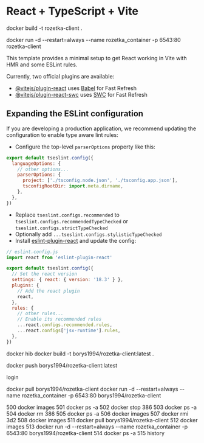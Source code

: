 # React + TypeScript + Vite

docker build -t rozetka-client .

docker run -d --restart=always --name rozetka_container -p 6543:80 rozetka-client

This template provides a minimal setup to get React working in Vite with HMR and some ESLint rules.

Currently, two official plugins are available:

- [@vitejs/plugin-react](https://github.com/vitejs/vite-plugin-react/blob/main/packages/plugin-react/README.md) uses [Babel](https://babeljs.io/) for Fast Refresh
- [@vitejs/plugin-react-swc](https://github.com/vitejs/vite-plugin-react-swc) uses [SWC](https://swc.rs/) for Fast Refresh

## Expanding the ESLint configuration

If you are developing a production application, we recommend updating the configuration to enable type aware lint rules:

- Configure the top-level `parserOptions` property like this:

```js
export default tseslint.config({
  languageOptions: {
    // other options...
    parserOptions: {
      project: ['./tsconfig.node.json', './tsconfig.app.json'],
      tsconfigRootDir: import.meta.dirname,
    },
  },
})
```

- Replace `tseslint.configs.recommended` to `tseslint.configs.recommendedTypeChecked` or `tseslint.configs.strictTypeChecked`
- Optionally add `...tseslint.configs.stylisticTypeChecked`
- Install [eslint-plugin-react](https://github.com/jsx-eslint/eslint-plugin-react) and update the config:

```js
// eslint.config.js
import react from 'eslint-plugin-react'

export default tseslint.config({
  // Set the react version
  settings: { react: { version: '18.3' } },
  plugins: {
    // Add the react plugin
    react,
  },
  rules: {
    // other rules...
    // Enable its recommended rules
    ...react.configs.recommended.rules,
    ...react.configs['jsx-runtime'].rules,
  },
})
```

docker hib
docker build -t borys1994/rozetka-client:latest .

docker push borys1994/rozetka-client:latest

login

docker pull borys1994/rozetka-client
docker run -d --restart=always --name rozetka_container -p 6543:80 borys1994/rozetka-client

500  docker images
501  docker ps -a
502  docker stop 386
503  docker ps -a
504  docker rm 386
505  docker ps -a
506  docker images
507  docker rmi 3d2
508  docker images
511  docker pull borys1994/rozetka-client
512  docker images
513  docker run -d --restart=always --name rozetka_container -p 6543:80 borys1994/rozetka-client
514  docker ps -a
515  history
